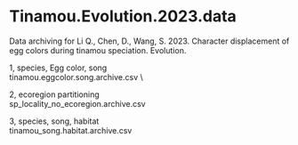 # Tinamou.Evolution.2023.data
Data archiving for Li Q., Chen, D., Wang, S. 2023. Character displacement of egg colors during tinamou speciation. Evolution. 

1, species, Egg color, song \
tinamou.eggcolor.song.archive.csv \
 
2, ecoregion partitioning \
sp_locality_no_ecoregion.archive.csv

3, species, song, habitat \
tinamou_song.habitat.archive.csv
